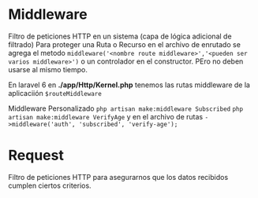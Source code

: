 # Middleware

Filtro de peticiones HTTP en un sistema (capa de lógica adicional de filtrado)
Para proteger una Ruta o Recurso en el archivo de enrutado se agrega el metodo ```middleware('<nombre route middleware>','<pueden ser varios middleware>')```
o un controlador en el constructor. PEro no deben usarse al mismo tiempo.

En laravel 6 en __./app/Http/Kernel.php__ tenemos las rutas middleware de la aplicaciión ``` $routeMiddleware ```

Middleware Personalizado
``` php artisan make:middleware Subscribed ```
``` php artisan make:middleware VerifyAge ```
y en el archivo de rutas
``` ->middleware('auth', 'subscribed', 'verify-age'); ```



# Request

Filtro de peticiones HTTP para asegurarnos que los datos recibidos cumplen ciertos criterios.

